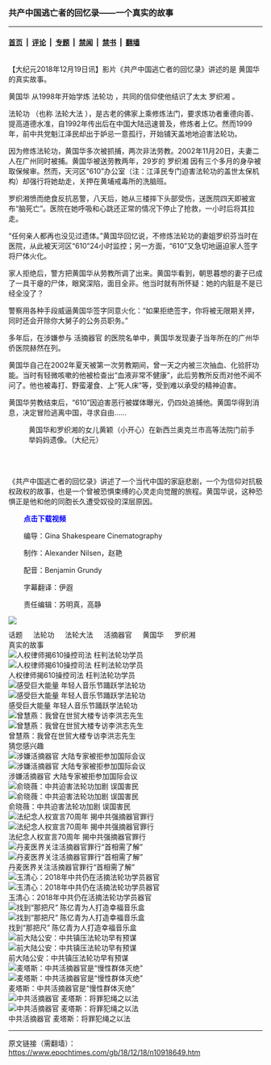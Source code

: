 ### 共产中国逃亡者的回忆录——一个真实的故事

---

#### [首页](../../../..?n10918649) &nbsp;|&nbsp; [评论](../../../../../epoch-comment?n10918649) &nbsp;|&nbsp; [专题](../../../../../epoch-special?n10918649) &nbsp;|&nbsp; [禁闻](../../../../../epoch-news?n10918649) &nbsp;|&nbsp; [禁书](../../../../../books?n10918649) &nbsp;|&nbsp; [翻墙](https://github.com/gfw-breaker/nogfw/blob/master/README.md?n10918649)


<div class="column" id="artbody" itemprop="articleBody">
 <div id="article_wrap">
  <!-- article content begin -->
  <p>
   【大纪元2018年12月19日讯】影片《共产中国逃亡者的回忆录》讲述的是
   <ok href="https://www.epochtimes.com/gb/tag/%E9%BB%84%E5%9B%BD%E5%8D%8E.html">
    黄国华
   </ok>
   的真实故事。
  </p>
  <p>
   <ok href="https://www.epochtimes.com/gb/tag/%E9%BB%84%E5%9B%BD%E5%8D%8E.html">
    黄国华
   </ok>
   从1998年开始学炼
   <ok href="https://www.epochtimes.com/gb/tag/%E6%B3%95%E8%BD%AE%E5%8A%9F.html">
    法轮功
   </ok>
   ，共同的信仰使他结识了太太
   <ok href="https://www.epochtimes.com/gb/tag/%E7%BD%97%E7%BB%87%E6%B9%98.html">
    罗织湘
   </ok>
   。
  </p>
  <p>
   <ok href="https://www.epochtimes.com/gb/tag/%E6%B3%95%E8%BD%AE%E5%8A%9F.html">
    法轮功
   </ok>
   （也称
   <ok href="https://www.epochtimes.com/gb/tag/%E6%B3%95%E8%BD%AE%E5%A4%A7%E6%B3%95.html">
    法轮大法
   </ok>
   ），是古老的佛家上乘修炼法门，要求炼功者重德向善、提高道德水准，自1992年传出后在中国大陆迅速普及，修炼者上亿。然而1999年，前中共党魁江泽民却出于妒忌一意孤行，开始铺天盖地地迫害法轮功。
  </p>
  <p>
   因为修炼法轮功，黄国华多次被抓捕，两次非法劳教。2002年11月20日，夫妻二人在广州同时被捕。黄国华被送劳教两年，29岁的
   <ok href="https://www.epochtimes.com/gb/tag/%E7%BD%97%E7%BB%87%E6%B9%98.html">
    罗织湘
   </ok>
   因有三个多月的身孕被取保候审。然而，天河区“610”办公室（注：江泽民专门迫害法轮功的盖世太保机构）却强行将她劫走，关押在黄埔戒毒所的洗脑班。
  </p>
  <p>
   罗织湘愤而绝食反抗恶警，八天后，她从三楼摔下头部受伤，送医院四天即被宣布“脑死亡”。医院在她呼吸和心跳还正常的情况下停止了抢救，一小时后将其拉走。
  </p>
  <p>
   “任何亲人都再也没见过遗体。”黄国华回忆说，不修炼法轮功的妻姐罗织芬当时在医院，从此被天河区“610”24小时监控；另一方面，“610”又急切地逼迫家人签字将尸体火化。
  </p>
  <p>
   家人拒绝后，警方把黄国华从劳教所调了出来。黄国华看到，朝思暮想的妻子已成了一具干瘪的尸体，眼窝深陷，面目全非。他当时就有所怀疑：她的内脏是不是已经全没了？
  </p>
  <p>
   警察用各种手段威逼黄国华签字同意火化：“如果拒绝签字，你将被无限期关押，同时还会开除你大舅子的公务员职务。”
  </p>
  <p>
   多年后，在涉嫌参与
   <ok href="https://www.epochtimes.com/gb/tag/%E6%B4%BB%E6%91%98%E5%99%A8%E5%AE%98.html">
    活摘器官
   </ok>
   的医院名单中，黄国华发现妻子当年所在的广州华侨医院赫然在列。
  </p>
  <p>
   黄国华自己在2002年夏天被第一次劳教期间，曾一天之内被三次抽血、化验肝功能。当时有轻微咳嗽的他被检查出“血液非常不健康”，此后劳教所反而对他不闻不问了。他也被毒打、野蛮灌食、上“死人床”等，受到难以承受的精神迫害。
  </p>
  <p>
   黄国华劳教结束后，“610”因迫害恶行被媒体曝光，仍四处追捕他。黄国华得到消息，决定冒险逃离中国，寻求自由……
  </p>
  <figure aria-describedby="caption-attachment-10918693" class="wp-caption aligncenter" id="attachment_10918693" style="width: 450px">
   <ok href="https://i.epochtimes.com/assets/uploads/2018/12/603040614231491.jpg" target="_blank">
    <img alt="" class="wp-image-10918693 size-medium" src="https://i.epochtimes.com/assets/uploads/2018/12/603040614231491-450x600.jpg"/>
   </ok>
   <br/><figcaption class="wp-caption-text" id="caption-attachment-10918693">
    黄国华和罗织湘的女儿黄颖（小开心）在新西兰奥克兰市高等法院门前手举妈妈遗像。（大纪元）
   </figcaption><br/>
  </figure><br/>
  <p>
   《共产中国逃亡者的回忆录》讲述了一个当代中国的家庭悲剧，一个为信仰对抗极权政权的故事，也是一个曾被恐惧束缚的心灵走向觉醒的旅程。黄国华说，这种恐惧正是他和他的同胞长久遭受奴役的深层原因。
  </p>
  <p style="padding-left: 30px;">
   <strong>
    <ok href="https://vs.ntd.tv/2018/1218/f123aa1a-a5b4-485e-51b3-67d37a3342f3/video_720p.mp4" rel="noopener noreferrer" target="_blank">
     <span style="color: #0000ff;">
      点击下载视频
     </span>
    </ok>
   </strong>
  </p>
  <p style="padding-left: 30px;">
   编导：Gina Shakespeare Cinematography
  </p>
  <p style="padding-left: 30px;">
   制作：Alexander Nilsen，赵艳
  </p>
  <p style="padding-left: 30px;">
   配音：Benjamin Grundy
  </p>
  <p style="padding-left: 30px;">
   字幕翻译：伊遐
  </p>
  <p style="padding-left: 30px;">
   责任编辑：苏明真，高静
  </p>
  <div class="inline_share">
   <ok href="https://www.facebook.com/sharer/sharer.php?u=https%3A%2F%2Fwww.epochtimes.com%2Fgb%2F18%2F12%2F18%2Fn10918649.htm" style="margin-bottom:10px;display:inline-block;" target="_blank">
    <img src="https://www.epochtimes.com/assets/themes/djy/images/fb_share/lotus.png"/>
   </ok>
  </div>
  <!-- article content end -->
 </div>
 <div class="sharing_bottom">
  <div class="fb-like" data-action="like" data-layout="button_count" data-share="false" data-show-faces="false">
  </div>
  <div class="fb-share-button" data-href="https://www.epochtimes.com/gb/18/12/18/n10918649.htm" data-layout="button">
  </div>
 </div>
 <div class="redline clear">
 </div>
 <aside role="complementary">
  <div class="large-12 medium-12 small-12 columns tags">
   <span class="block_title">
    话题
   </span>
   <ok href="https://www.epochtimes.com/gb/tag/%E6%B3%95%E8%BD%AE%E5%8A%9F.html" target="_blank">
    法轮功
   </ok>
   <ok href="https://www.epochtimes.com/gb/tag/%E6%B3%95%E8%BD%AE%E5%A4%A7%E6%B3%95.html" target="_blank">
    法轮大法
   </ok>
   <ok href="https://www.epochtimes.com/gb/tag/%E6%B4%BB%E6%91%98%E5%99%A8%E5%AE%98.html" target="_blank">
    活摘器官
   </ok>
   <ok href="https://www.epochtimes.com/gb/tag/%E9%BB%84%E5%9B%BD%E5%8D%8E.html" target="_blank">
    黄国华
   </ok>
   <ok href="https://www.epochtimes.com/gb/tag/%E7%BD%97%E7%BB%87%E6%B9%98.html" target="_blank">
    罗织湘
   </ok>
  </div>
  <div class="clear mtop10">
  </div>
  <div class="clear large-12 medium-12 small-12">
   <span class="block_title">
    真实的故事
   </span>
  </div>
  <div class="clear">
  </div>
  <div class="large-12 medium-12 small-12">
   <div class="large-4 medium-4 small-6 column relate_post left">
    <ok href="https://www.epochtimes.com/gb/19/6/10/n11313370.htm">
     <img alt="人权律师揭610操控司法 枉判法轮功学员" class="lazy attachment-djy_320_200 size-djy_320_200 wp-post-image" data-src="https://i.epochtimes.com/assets/uploads/2019/06/20190420_1420361-320x200.jpg" src="/assets/themes/djy/images/white.png">
      <noscript>
       <img alt="人权律师揭610操控司法 枉判法轮功学员" class="attachment-djy_320_200 size-djy_320_200 wp-post-image" src="https://i.epochtimes.com/assets/uploads/2019/06/20190420_1420361-320x200.jpg"/>
      </noscript>
     </img>
    </ok>
    <div class="post_title">
     <ok href="https://www.epochtimes.com/gb/19/6/10/n11313370.htm">
      人权律师揭610操控司法 枉判法轮功学员
     </ok>
    </div>
   </div>
   <div class="large-4 medium-4 small-6 column relate_post left">
    <ok href="https://www.epochtimes.com/gb/19/8/9/n11441981.htm">
     <img alt="感受巨大能量 年轻人音乐节踊跃学法轮功" class="lazy attachment-djy_320_200 size-djy_320_200 wp-post-image" data-src="https://i.epochtimes.com/assets/uploads/2019/08/2019-8-8-poland-music-festival_06.jpg-320x200.png" src="/assets/themes/djy/images/white.png">
      <noscript>
       <img alt="感受巨大能量 年轻人音乐节踊跃学法轮功" class="attachment-djy_320_200 size-djy_320_200 wp-post-image" src="https://i.epochtimes.com/assets/uploads/2019/08/2019-8-8-poland-music-festival_06.jpg-320x200.png"/>
      </noscript>
     </img>
    </ok>
    <div class="post_title">
     <ok href="https://www.epochtimes.com/gb/19/8/9/n11441981.htm">
      感受巨大能量 年轻人音乐节踊跃学法轮功
     </ok>
    </div>
   </div>
   <div class="large-4 medium-4 small-6 column relate_post left">
    <ok href="https://www.epochtimes.com/gb/21/4/22/n12898729.htm">
     <img alt="曾慧燕：我曾在世贸大楼专访李洪志先生" class="lazy attachment-djy_320_200 size-djy_320_200 wp-post-image" data-src="https://i.epochtimes.com/assets/uploads/2021/04/id12900913-IMG_8736-320x200.jpg" src="/assets/themes/djy/images/white.png"/>
     <noscript>
      <img alt="曾慧燕：我曾在世贸大楼专访李洪志先生" class="attachment-djy_320_200 size-djy_320_200 wp-post-image" src="https://i.epochtimes.com/assets/uploads/2021/04/id12900913-IMG_8736-320x200.jpg"/>
     </noscript>
    </ok>
    <div class="post_title">
     <ok href="https://www.epochtimes.com/gb/21/4/22/n12898729.htm">
      曾慧燕：我曾在世贸大楼专访李洪志先生
     </ok>
    </div>
   </div>
  </div>
  <div class="clear line">
  </div>
  <div class="large-12 medium-12 small-12">
   <span class="block_title">
    猜您感兴趣
   </span>
  </div>
  <div class="clear">
  </div>
  <div class="large-12 medium-12 small-12">
   <div class="large-4 medium-4 small-6 column relate_post left clear">
    <ok href="https://www.epochtimes.com/gb/18/11/15/n10853700.htm">
     <img alt="涉嫌活摘器官 大陆专家被拒参加国际会议" class="lazy attachment-djy_320_200 size-djy_320_200 wp-post-image" data-src="https://i.epochtimes.com/assets/uploads/2018/11/1567776efae51015_ttl7dayYxR_VCG111161802626-1-320x200.jpg" src="/assets/themes/djy/images/white.png"/>
     <noscript>
      <img alt="涉嫌活摘器官 大陆专家被拒参加国际会议" class="attachment-djy_320_200 size-djy_320_200 wp-post-image" src="https://i.epochtimes.com/assets/uploads/2018/11/1567776efae51015_ttl7dayYxR_VCG111161802626-1-320x200.jpg"/>
     </noscript>
    </ok>
    <div class="post_title">
     <ok href="https://www.epochtimes.com/gb/18/11/15/n10853700.htm">
      涉嫌活摘器官 大陆专家被拒参加国际会议
     </ok>
    </div>
   </div>
   <div class="large-4 medium-4 small-6 column relate_post left">
    <ok href="https://www.epochtimes.com/gb/18/11/18/n10859260.htm">
     <img alt="俞晓薇：中共迫害法轮功加剧 误国害民" class="lazy attachment-djy_320_200 size-djy_320_200 wp-post-image" data-src="https://i.epochtimes.com/assets/uploads/2018/11/2018-11-6-mh-ebao-police-1-1-320x200.png" src="/assets/themes/djy/images/white.png"/>
     <noscript>
      <img alt="俞晓薇：中共迫害法轮功加剧 误国害民" class="attachment-djy_320_200 size-djy_320_200 wp-post-image" src="https://i.epochtimes.com/assets/uploads/2018/11/2018-11-6-mh-ebao-police-1-1-320x200.png"/>
     </noscript>
    </ok>
    <div class="post_title">
     <ok href="https://www.epochtimes.com/gb/18/11/18/n10859260.htm">
      俞晓薇：中共迫害法轮功加剧 误国害民
     </ok>
    </div>
   </div>
   <div class="large-4 medium-4 small-6 column relate_post left">
    <ok href="https://www.epochtimes.com/gb/18/11/18/n10860106.htm">
     <img alt="法纪念人权宣言70周年 揭中共强摘器官罪行" class="lazy attachment-djy_320_200 size-djy_320_200 wp-post-image" data-src="https://i.epochtimes.com/assets/uploads/2018/11/DSC01850_s-320x200.jpg" src="/assets/themes/djy/images/white.png"/>
     <noscript>
      <img alt="法纪念人权宣言70周年 揭中共强摘器官罪行" class="attachment-djy_320_200 size-djy_320_200 wp-post-image" src="https://i.epochtimes.com/assets/uploads/2018/11/DSC01850_s-320x200.jpg"/>
     </noscript>
    </ok>
    <div class="post_title">
     <ok href="https://www.epochtimes.com/gb/18/11/18/n10860106.htm">
      法纪念人权宣言70周年 揭中共强摘器官罪行
     </ok>
    </div>
   </div>
   <div class="large-4 medium-4 small-6 column relate_post left clear">
    <ok href="https://www.epochtimes.com/gb/18/11/22/n10868641.htm">
     <img alt="丹麦医界关注活摘器官罪行“首相需了解”" class="lazy attachment-djy_320_200 size-djy_320_200 wp-post-image" data-src="https://i.epochtimes.com/assets/uploads/2018/11/2018-11-21-denmark-doctor-day_05-1-320x200.jpg" src="/assets/themes/djy/images/white.png"/>
     <noscript>
      <img alt="丹麦医界关注活摘器官罪行“首相需了解”" class="attachment-djy_320_200 size-djy_320_200 wp-post-image" src="https://i.epochtimes.com/assets/uploads/2018/11/2018-11-21-denmark-doctor-day_05-1-320x200.jpg"/>
     </noscript>
    </ok>
    <div class="post_title">
     <ok href="https://www.epochtimes.com/gb/18/11/22/n10868641.htm">
      丹麦医界关注活摘器官罪行“首相需了解”
     </ok>
    </div>
   </div>
   <div class="large-4 medium-4 small-6 column relate_post left">
    <ok href="https://www.epochtimes.com/gb/18/12/16/n10914646.htm">
     <img alt="玉清心：2018年中共仍在活摘法轮功学员器官" class="lazy attachment-djy_320_200 size-djy_320_200 wp-post-image" data-src="https://i.epochtimes.com/assets/uploads/2018/12/1407161458302639-320x200.jpg" src="/assets/themes/djy/images/white.png"/>
     <noscript>
      <img alt="玉清心：2018年中共仍在活摘法轮功学员器官" class="attachment-djy_320_200 size-djy_320_200 wp-post-image" src="https://i.epochtimes.com/assets/uploads/2018/12/1407161458302639-320x200.jpg"/>
     </noscript>
    </ok>
    <div class="post_title">
     <ok href="https://www.epochtimes.com/gb/18/12/16/n10914646.htm">
      玉清心：2018年中共仍在活摘法轮功学员器官
     </ok>
    </div>
   </div>
   <div class="large-4 medium-4 small-6 column relate_post left">
    <ok href="https://www.epochtimes.com/gb/19/8/5/n11430943.htm">
     <img alt="找到“那把尺” 陈亿青为人打造幸福音乐盒" class="lazy attachment-djy_320_200 size-djy_320_200 wp-post-image" data-src="https://i.epochtimes.com/assets/uploads/2019/08/KMJ01414-320x200.jpg" src="/assets/themes/djy/images/white.png"/>
     <noscript>
      <img alt="找到“那把尺” 陈亿青为人打造幸福音乐盒" class="attachment-djy_320_200 size-djy_320_200 wp-post-image" src="https://i.epochtimes.com/assets/uploads/2019/08/KMJ01414-320x200.jpg"/>
     </noscript>
    </ok>
    <div class="post_title">
     <ok href="https://www.epochtimes.com/gb/19/8/5/n11430943.htm">
      找到“那把尺” 陈亿青为人打造幸福音乐盒
     </ok>
    </div>
   </div>
   <div class="large-4 medium-4 small-6 column relate_post left clear">
    <ok href="https://www.epochtimes.com/gb/19/6/28/n11352168.htm">
     <img alt="前大陆公安：中共镇压法轮功早有预谋" class="lazy attachment-djy_320_200 size-djy_320_200 wp-post-image" data-src="https://i.epochtimes.com/assets/uploads/2019/06/BensonPicture-5-320x200.jpg" src="/assets/themes/djy/images/white.png"/>
     <noscript>
      <img alt="前大陆公安：中共镇压法轮功早有预谋" class="attachment-djy_320_200 size-djy_320_200 wp-post-image" src="https://i.epochtimes.com/assets/uploads/2019/06/BensonPicture-5-320x200.jpg"/>
     </noscript>
    </ok>
    <div class="post_title">
     <ok href="https://www.epochtimes.com/gb/19/6/28/n11352168.htm">
      前大陆公安：中共镇压法轮功早有预谋
     </ok>
    </div>
   </div>
   <div class="large-4 medium-4 small-6 column relate_post left">
    <ok href="https://www.epochtimes.com/gb/19/6/27/n11350529.htm">
     <img alt="麦塔斯：中共活摘器官是“慢性群体灭绝”" class="lazy attachment-djy_320_200 size-djy_320_200 wp-post-image" data-src="https://i.epochtimes.com/assets/uploads/2019/06/David-Matas-London-1-320x200.jpeg" src="/assets/themes/djy/images/white.png"/>
     <noscript>
      <img alt="麦塔斯：中共活摘器官是“慢性群体灭绝”" class="attachment-djy_320_200 size-djy_320_200 wp-post-image" src="https://i.epochtimes.com/assets/uploads/2019/06/David-Matas-London-1-320x200.jpeg"/>
     </noscript>
    </ok>
    <div class="post_title">
     <ok href="https://www.epochtimes.com/gb/19/6/27/n11350529.htm">
      麦塔斯：中共活摘器官是“慢性群体灭绝”
     </ok>
    </div>
   </div>
   <div class="large-4 medium-4 small-6 column relate_post left">
    <ok href="https://www.epochtimes.com/gb/19/6/26/n11347973.htm">
     <img alt="中共活摘器官 麦塔斯：将罪犯绳之以法" class="lazy attachment-djy_320_200 size-djy_320_200 wp-post-image" data-src="https://i.epochtimes.com/assets/uploads/2019/06/David-Matas-London-2-320x200.jpeg" src="/assets/themes/djy/images/white.png"/>
     <noscript>
      <img alt="中共活摘器官 麦塔斯：将罪犯绳之以法" class="attachment-djy_320_200 size-djy_320_200 wp-post-image" src="https://i.epochtimes.com/assets/uploads/2019/06/David-Matas-London-2-320x200.jpeg"/>
     </noscript>
    </ok>
    <div class="post_title">
     <ok href="https://www.epochtimes.com/gb/19/6/26/n11347973.htm">
      中共活摘器官 麦塔斯：将罪犯绳之以法
     </ok>
    </div>
   </div>
  </div>
 </aside>
</div>


---

原文链接（需翻墙）：https://www.epochtimes.com/gb/18/12/18/n10918649.htm